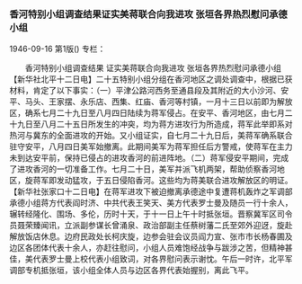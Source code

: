 ### 香河特别小组调查结果证实美蒋联合向我进攻  张垣各界热烈慰问承德小组

1946-09-16
第1版()
专栏：

　　香河特别小组调查结果
    证实美蒋联合向我进攻
    张垣各界热烈慰问承德小组
    【新华社北平十二日电】二十五特别小组分组在香河地区之调处调查中，根据已获材料，肯定了以下事实：（一）平津公路河西务至通县段及其附近的大小沙河、安平、马头、王家摆、永乐店、西集、红庙、香河等村镇，一月十三日以前即为解放区，确系七月二十九日至八月四日陆续为蒋军侵占。在安平、香河地区，由七月二十九日至八月二十五日所发生的冲突，均为蒋方进攻行为所造成，蒋军此举即系对热河与冀东的全面进攻的开始。又小组证实，自七月二十九日后，美蒋军确系联合驻守安平，八月四日美军始撤离。此期间美军为蒋军担任后方警戒，使蒋军在主力未到达安平前，保持已侵占的进攻香河的前进阵地。（二）蒋军侵安平期间，完成了进攻香河的一切准备工作。七月二十日，美军并派飞机两架，帮助侦察香河地区，旋蒋军即发动猛攻，于五日侵陷香河。这些均为蒋美联合进攻解放区的明证。
    【新华社张家口十二日电】在蒋军进攻下被迫撤离承德途中复遭蒋机轰炸之军调部承德小组蒋方代表阎时济、中共代表王笑天、美方代表罗士曼及随员一行十余人，辗转经隆化、围场、多伦，历时十天，于十一日上午十时抵张垣。晋察冀军区司令员聂荣臻闻讯，立派副参谋长曾涌泉、政治部副主任蔡树藩二氏至郊外迎迓，旋赴解放饭店休息。边府民政处长柯庆旋，边参会驻会议员阎力宣、张市市长杨春圃及边区各团体代表十余人，亦赶往慰问，小组人员难饱经战争与跋涉之苦，但精神甚佳，美代表罗士曼上校代表小组致词，对各界慰问表示谢忱。午后一时许，北平军调部专机抵张垣，该小组全体人员与边区各界代表始握别，离此飞平。
